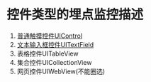# 控件类型的埋点监控描述

1. [普通触摸控件UIControl](uicontrol.md)
2. [文本输入框控件UITextField](uitextfield.md)
3. 表格控件UITableView
4. 集合控件UICollectionView
5. 网页控件UIWebView(不能圈选)
 